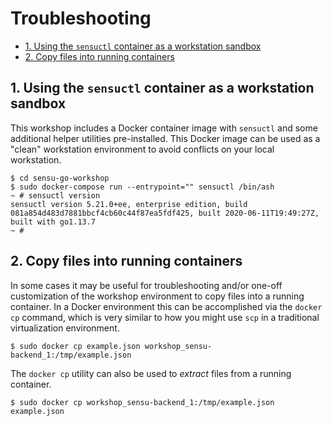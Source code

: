 # Troubleshooting 

- [1. Using the `sensuctl` container as a workstation sandbox][1-0]
- [2. Copy files into running containers][2-0]

## 1. Using the `sensuctl` container as a workstation sandbox

This workshop includes a Docker container image with `sensuctl` and some 
additional helper utilities pre-installed. This Docker image can be used as a
"clean" workstation environment to avoid conflicts on your local workstation.

```
$ cd sensu-go-workshop
$ sudo docker-compose run --entrypoint="" sensuctl /bin/ash
~ # sensuctl version
sensuctl version 5.21.0+ee, enterprise edition, build 081a854d483d7881bbcf4cb60c44f87ea5fdf425, built 2020-06-11T19:49:27Z, built with go1.13.7
~ #
```

## 2. Copy files into running containers 

In some cases it may be useful for troubleshooting and/or one-off customization
of the workshop environment to copy files into a running container. In a Docker
environment this can be accomplished via the `docker cp` command, which is very
similar to how you might use `scp` in a traditional virtualization environment.

```
$ sudo docker cp example.json workshop_sensu-backend_1:/tmp/example.json
```

The `docker cp` utility can also be used to _extract_ files from a running 
container. 

```
$ sudo docker cp workshop_sensu-backend_1:/tmp/example.json example.json
```

[1-0]: #1-using-the-sensuctl-container-as-a-workstation-sandbox
[2-0]: #2-copy-files-into-running-containers
[3]: #
[4]: #
[5]: #
[6]: # 
[7]: #
